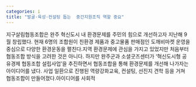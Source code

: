 ```yaml
---
categories: i
title: "발굴·육성·컨설팅 돕는  중간지원조직 역할 중요"
---
```

지구살림협동조합은 완주 혁신도시 내 환경문제를 주민의 힘으로 개선하고자 지난해 9월 창립했다. 현재 6명의 조합원이 친환경 제품과 중고물품 판매점인 도깨비마켓 운영을 중심으로 다양한 환경운동을 펼친다.지역 환경문제에 관심을 가지고 있었지만 처음부터 협동조합 방식을 고려한 것은 아니다. 하지만 완주군과 소셜굿즈센터가 ‘혁신도시형 공유경제 협동조합 설립사업’을 추진하면서 협동조합을 통해 환경문제를 개선해 나가자는 아이디어를 냈다. 사업 일환으로 진행된 역량강화교육, 컨설팅, 선진지 견학 등을 거쳐 협동조합이 만들어졌다.아이디어를 사회적
